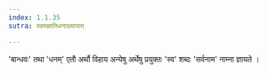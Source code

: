 ```yaml
---
index: 1.1.35
sutra: स्वमज्ञातिधनाख्यायाम्

---
```

 'बान्धवः' तथा 'धनम्' एतौ अर्थौ विहाय अन्येषु अर्थेषु प्रयुक्तः  'स्व' शब्दः 'सर्वनाम' नाम्ना ज्ञायते । 
